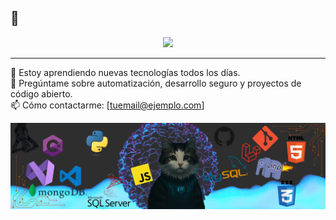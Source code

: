 ## 👋

<p align="center">
  <img src="https://readme-typing-svg.herokuapp.com/?font=Fira+Code&color=00FF57&size=22&center=true&vCenter=true&width=1000&lines=Bienvenido+a+mi+perfil+de+GitHub;Soy+Anderson+Gamboa;FullStack+Developer+y+aprendiz+eterno;Hackear+no+es+romper...+es+entender" />
</p>



---

🌱 Estoy aprendiendo nuevas tecnologías todos los días.  
💬 Pregúntame sobre automatización, desarrollo seguro y proyectos de código abierto.  
📫 Cómo contactarme: [tuemail@ejemplo.com]
<p align="center">
  <img src="https://raw.githubusercontent.com/a1neo/a1neo/main/images/cucobannergithub.png" alt="Banner de bienvenida" />
</p>
<!--
**a1neo/a1neo** is a ✨ _special_ ✨ repository because its `README.md` (this file) appears on your GitHub profile.

Here are some ideas to get you started:

- 🔭 I’m currently working on ...
- 🌱 I’m currently learning ...
- 👯 I’m looking to collaborate on ...
- 🤔 I’m looking for help with ...
- 💬 Ask me about ...
- 📫 How to reach me: ...
- 😄 Pronouns: ...
- ⚡ Fun fact: ...
-->
